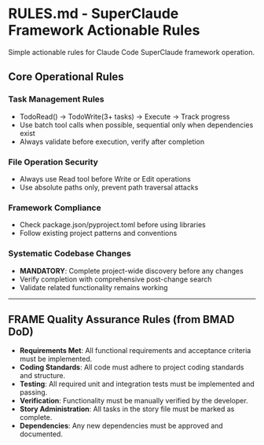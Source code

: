 # RULES.md - SuperClaude Framework Actionable Rules

Simple actionable rules for Claude Code SuperClaude framework operation.
## Core Operational Rules

### Task Management Rules
- TodoRead() → TodoWrite(3+ tasks) → Execute → Track progress
- Use batch tool calls when possible, sequential only when dependencies exist
- Always validate before execution, verify after completion

### File Operation Security
- Always use Read tool before Write or Edit operations
- Use absolute paths only, prevent path traversal attacks

### Framework Compliance
- Check package.json/pyproject.toml before using libraries
- Follow existing project patterns and conventions

### Systematic Codebase Changes
- **MANDATORY**: Complete project-wide discovery before any changes
- Verify completion with comprehensive post-change search
- Validate related functionality remains working

---
## FRAME Quality Assurance Rules (from BMAD DoD)
- **Requirements Met**: All functional requirements and acceptance criteria must be implemented.
- **Coding Standards**: All code must adhere to project coding standards and structure.
- **Testing**: All required unit and integration tests must be implemented and passing.
- **Verification**: Functionality must be manually verified by the developer.
- **Story Administration**: All tasks in the story file must be marked as complete.
- **Dependencies**: Any new dependencies must be approved and documented.
